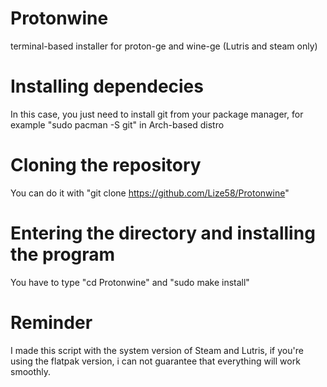 # Protonwine
terminal-based installer for proton-ge and wine-ge (Lutris and steam only) 

# Installing dependecies
In this case, you just need to install git from your package manager, for example "sudo pacman -S git" in Arch-based distro

# Cloning the repository
You can do it with "git clone https://github.com/Lize58/Protonwine"

# Entering the directory and installing the program
You have to type "cd Protonwine" and "sudo make install" 

# Reminder
I made this script with the system version of Steam and Lutris, if you're using the flatpak version, i can not guarantee that everything will work smoothly.
